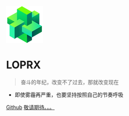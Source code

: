 <img src="assets/image/favicon-180.webp" width="100px"/>

# LOPRX <small></small>

> 奋斗的年纪，改变不了过去，那就改变现在

- 即使雾霾再严重，也要坚持按照自己的节奏呼吸


[Github](https://github.com/loprx)
[敬请期待。。。](/)

